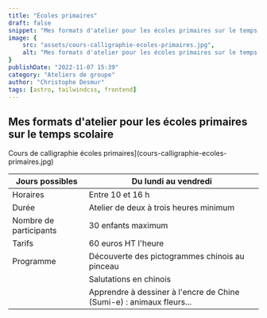 ```yaml
---
title: "Écoles primaires"
draft: false
snippet: "Mes formats d'atelier pour les écoles primaires sur le temps scolaire"
image: {
    src: "assets/cours-calligraphie-ecoles-primaires.jpg",
    alt: "Mes formats d'atelier pour les écoles primaires sur le temps scolaire"
}
publishDate: "2022-11-07 15:39"
category: "Ateliers de groupe"
author: "Christophe Desmur"
tags: [astro, tailwindcss, frontend]
---
```


## Mes formats d'atelier pour les écoles primaires sur le temps scolaire

Cours de calligraphie écoles primaires](cours-calligraphie-ecoles-primaires.jpg)

| Jours possibles        | Du lundi au vendredi                                                 |
|------------------------|----------------------------------------------------------------------|
| Horaires               | Entre 10 et 16 h                                                     |
| Durée                  | Atelier de deux à trois heures minimum                               |
| Nombre de participants | 30 enfants maximum                                                   |
| Tarifs                 | 60 euros HT l'heure                                                  |
| Programme              | Découverte des pictogrammes chinois au pinceau                       |
|                        | Salutations en chinois                                               |
|                        | Apprendre à dessiner à l'encre de Chine (Sumi-e) : animaux fleurs... |
